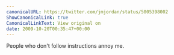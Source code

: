 ```yaml
---
canonicalURL: https://twitter.com/jmjordan/status/5005398002
ShowCanonicalLink: true
CanonicalLinkText: View original on
date: 2009-10-20T00:35:47+00:00
---
```

People who don't follow instructions annoy me.